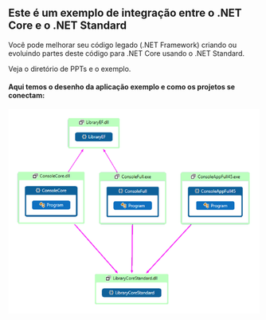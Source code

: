 ## Este é um exemplo de integração entre o .NET Core e o .NET Standard

Você pode melhorar seu código legado (.NET Framework) criando ou evoluindo partes deste código para .NET Core usando o .NET Standard.

Veja o diretório de PPTs e o exemplo.

#### Aqui temos o desenho da aplicação exemplo e como os projetos se conectam:

![](SampleDiagram.png)
